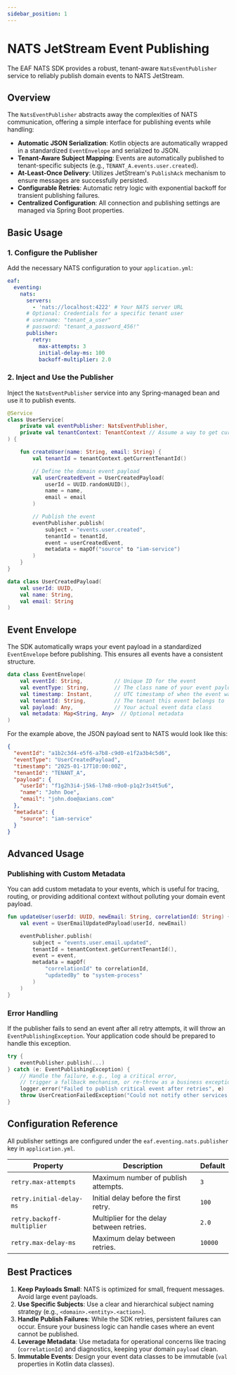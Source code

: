 ```yaml
---
sidebar_position: 1
---
```


# NATS JetStream Event Publishing

The EAF NATS SDK provides a robust, tenant-aware `NatsEventPublisher` service to reliably publish
domain events to NATS JetStream.

## Overview

The `NatsEventPublisher` abstracts away the complexities of NATS communication, offering a simple
interface for publishing events while handling:

- **Automatic JSON Serialization**: Kotlin objects are automatically wrapped in a standardized
  `EventEnvelope` and serialized to JSON.
- **Tenant-Aware Subject Mapping**: Events are automatically published to tenant-specific subjects
  (e.g., `TENANT_A.events.user.created`).
- **At-Least-Once Delivery**: Utilizes JetStream's `PublishAck` mechanism to ensure messages are
  successfully persisted.
- **Configurable Retries**: Automatic retry logic with exponential backoff for transient publishing
  failures.
- **Centralized Configuration**: All connection and publishing settings are managed via Spring Boot
  properties.

## Basic Usage

### 1. Configure the Publisher

Add the necessary NATS configuration to your `application.yml`:

```yaml
eaf:
  eventing:
    nats:
      servers:
        - 'nats://localhost:4222' # Your NATS server URL
      # Optional: Credentials for a specific tenant user
      # username: "tenant_a_user"
      # password: "tenant_a_password_456!"
      publisher:
        retry:
          max-attempts: 3
          initial-delay-ms: 100
          backoff-multiplier: 2.0
```

### 2. Inject and Use the Publisher

Inject the `NatsEventPublisher` service into any Spring-managed bean and use it to publish events.

```kotlin
@Service
class UserService(
    private val eventPublisher: NatsEventPublisher,
    private val tenantContext: TenantContext // Assume a way to get current tenant
) {

    fun createUser(name: String, email: String) {
        val tenantId = tenantContext.getCurrentTenantId()

        // Define the domain event payload
        val userCreatedEvent = UserCreatedPayload(
            userId = UUID.randomUUID(),
            name = name,
            email = email
        )

        // Publish the event
        eventPublisher.publish(
            subject = "events.user.created",
            tenantId = tenantId,
            event = userCreatedEvent,
            metadata = mapOf("source" to "iam-service")
        )
    }
}

data class UserCreatedPayload(
    val userId: UUID,
    val name: String,
    val email: String
)
```

## Event Envelope

The SDK automatically wraps your event payload in a standardized `EventEnvelope` before publishing.
This ensures all events have a consistent structure.

```kotlin
data class EventEnvelope(
    val eventId: String,          // Unique ID for the event
    val eventType: String,        // The class name of your event payload
    val timestamp: Instant,       // UTC timestamp of when the event was created
    val tenantId: String,         // The tenant this event belongs to
    val payload: Any,             // Your actual event data class
    val metadata: Map<String, Any>  // Optional metadata
)
```

For the example above, the JSON payload sent to NATS would look like this:

```json
{
  "eventId": "a1b2c3d4-e5f6-a7b8-c9d0-e1f2a3b4c5d6",
  "eventType": "UserCreatedPayload",
  "timestamp": "2025-01-17T10:00:00Z",
  "tenantId": "TENANT_A",
  "payload": {
    "userId": "f1g2h3i4-j5k6-l7m8-n9o0-p1q2r3s4t5u6",
    "name": "John Doe",
    "email": "john.doe@axians.com"
  },
  "metadata": {
    "source": "iam-service"
  }
}
```

## Advanced Usage

### Publishing with Custom Metadata

You can add custom metadata to your events, which is useful for tracing, routing, or providing
additional context without polluting your domain event payload.

```kotlin
fun updateUser(userId: UUID, newEmail: String, correlationId: String) {
    val event = UserEmailUpdatedPayload(userId, newEmail)

    eventPublisher.publish(
        subject = "events.user.email.updated",
        tenantId = tenantContext.getCurrentTenantId(),
        event = event,
        metadata = mapOf(
            "correlationId" to correlationId,
            "updatedBy" to "system-process"
        )
    )
}
```

### Error Handling

If the publisher fails to send an event after all retry attempts, it will throw an
`EventPublishingException`. Your application code should be prepared to handle this exception.

```kotlin
try {
    eventPublisher.publish(...)
} catch (e: EventPublishingException) {
    // Handle the failure, e.g., log a critical error,
    // trigger a fallback mechanism, or re-throw as a business exception.
    logger.error("Failed to publish critical event after retries", e)
    throw UserCreationFailedException("Could not notify other services.", e)
}
```

## Configuration Reference

All publisher settings are configured under the `eaf.eventing.nats.publisher` key in
`application.yml`.

| Property                   | Description                               | Default |
| -------------------------- | ----------------------------------------- | ------- |
| `retry.max-attempts`       | Maximum number of publish attempts.       | `3`     |
| `retry.initial-delay-ms`   | Initial delay before the first retry.     | `100`   |
| `retry.backoff-multiplier` | Multiplier for the delay between retries. | `2.0`   |
| `retry.max-delay-ms`       | Maximum delay between retries.            | `10000` |

## Best Practices

1. **Keep Payloads Small**: NATS is optimized for small, frequent messages. Avoid large event
   payloads.
2. **Use Specific Subjects**: Use a clear and hierarchical subject naming strategy (e.g.,
   `<domain>.<entity>.<action>`).
3. **Handle Publish Failures**: While the SDK retries, persistent failures can occur. Ensure your
   business logic can handle cases where an event cannot be published.
4. **Leverage Metadata**: Use metadata for operational concerns like tracing (`correlationId`) and
   diagnostics, keeping your domain `payload` clean.
5. **Immutable Events**: Design your event data classes to be immutable (`val` properties in Kotlin
   data classes).
